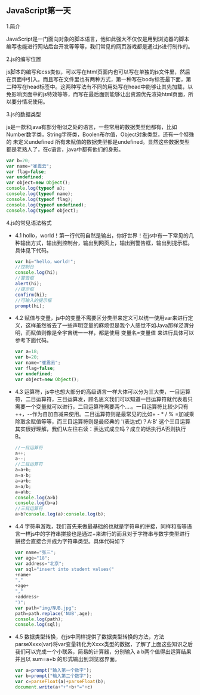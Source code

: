 ## JavaScript第一天

1.简介

JavaScript是一门面向对象的脚本语言，他如此强大不仅仅是用到浏览器的脚本编写也能进行网站后台开发等等等，我们常见的网页游戏都是通过js进行制作的。

2.js的编写位置

js脚本的编写和css类似，可以写在html页面内也可以写在单独的js文件里，然后在页面中引入。而且写在文件里也有两种方式，第一种写在body标签最下面，第二种写在head标签中。这两种写法有不同的用处写在head中能够让其先加载，以免影响页面中的js特效等等，而写在最后面则能够让出资源优先渲染html页面，所以要分情况使用。

3.js的数据类型

js是一款和java有部分相似之处的语言，一些常用的数据类型他都有，比如 Number数字类，String字符类，Boolen布尔值，Object对象类型，还有一个特殊的 未定义undefined 所有未赋值的数据类型都是undefined。显然这些数据类型都是老熟人了，在c语言，java中都有他们的身影。

```javascript
var b=20;
var name="崔震云";
var flag=false;
var undefined;
var object=new Object();
console.log(typeof a);
console.log(typeof name);
console.log(typeof flag);
console.log(typeof undefined);
console.log(typeof object);
```

4.js的常见语法格式

* 4.1 hollo，world！第一行代码自然是输出，你好世界！在js中有一下常见的几种输出方式，输出到控制台，输出到网页上，输出到警告框，输出到提示框。具体见下代码。

  ```javascript
  var hi="hello，world!";
  //控制台
  console.log(hi);
  //警告框
  alert(hi);
  //提示框
  confirm(hi);
  //可输入的提示框
  prompt(hi);

  ```
* 4.2 赋值与变量，js中的变量不需要区分类型来定义可以统一使用var来进行定义，这样虽然省去了一些声明变量的麻烦但是我个人感觉不如Java那样泾渭分明，而赋值则像是全宇宙统一一样，都是使用 变量名=变量值 来进行具体可以参考下面代码。

  ```javascript
  var a=18;
  var b=20;
  var name="崔震云";
  var flag=false;
  var undefined;
  var object=new Object();
  ```
* 4.3 运算符，js中也想大部分的高级语言一样大体可以分为三大类，一目运算符，二目运算符，三目运算发，顾名思义我们可以知道一目运算符就代表着只需要一个变量就可以进行，二目运算符需要两个....。一目运算符比较少只有++，--作为自加自减来使用。二目运算符则是最常见的比如+ - * / % =加减乘除取余赋值等等，而三目运算符则是最经典的 '(表达式)？A:B' 这个三目运算其实很好理解，我们从左往右读：表达式成立吗？成立的话执行A否则执行B。

  ```javascript
  //一目运算符
  a++;
  a--;
  //二目运算符
  a=a+b;
  a=a-b;
  a=a+b;
  a=a/b;
  a=a%b;
  console.log(a>b)
  console.log(b>a)
  //三目运算符
  a>b?console.log(a):console.log(b);
  ```
* 4.4 字符串游戏，我们首先来做最基础的也就是字符串的拼接，同样和高等语言一样js中的字符串拼接也是通过+来进行的而且对于字符串与数字类型进行拼接会直接合并成为字符串类型。具体代码如下

  ```javascript
  var name="张三";
  var age="18";
  var address="北京";
  var sql="insert into student values("
  +name+
  ","
  +age+
  ","
  +address+
  ")";
  var path="img/NUB.jpg";
  path=path.replace('NUB',age);
  console.log(path);
  console.log(sql);
  ```
* 4.5 数据类型转换，在js中同样提供了数据类型转换的方法，方法parseXxxx(var)将var变量转化为Xxxx类型的数据，了解了上面这些知识之后我们可以完成一个小联系，简易的计算器，分别输入 a b两个值得出运算结果并且以 sum=a+b 的形式输出到浏览器界面。

  ```javascript
  var a=prompt("输入第一个数字");
  var b=prompt("输入第二个数字");
  var c=parseFloat(a)+parseFloat(b);
  document.write(a+"+"+b+"="+c)
  ```
